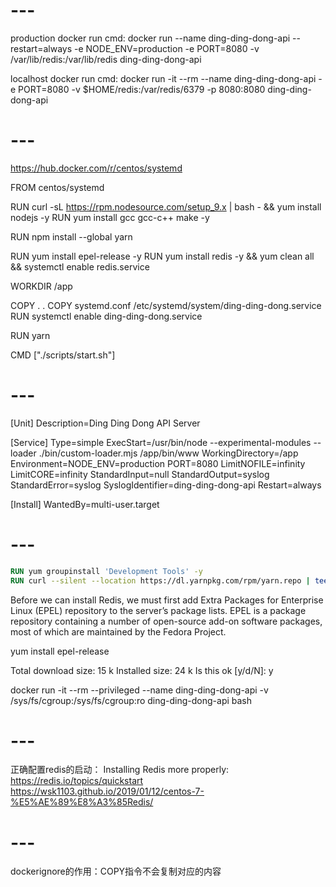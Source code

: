 # ---
production docker run cmd:
docker run --name ding-ding-dong-api --restart=always -e NODE_ENV=production -e PORT=8080 -v /var/lib/redis:/var/lib/redis ding-ding-dong-api

localhost docker run cmd:
docker run -it --rm --name ding-ding-dong-api -e PORT=8080 -v $HOME/redis:/var/redis/6379 -p 8080:8080 ding-ding-dong-api

# ---

https://hub.docker.com/r/centos/systemd

FROM centos/systemd

RUN curl -sL https://rpm.nodesource.com/setup_9.x | bash - && yum install nodejs -y
RUN yum install gcc gcc-c++ make -y

RUN npm install --global yarn

RUN yum install epel-release -y
RUN yum install redis -y && yum clean all && systemctl enable redis.service

WORKDIR /app

COPY . .
COPY systemd.conf /etc/systemd/system/ding-ding-dong.service
RUN systemctl enable ding-ding-dong.service

RUN yarn

CMD ["./scripts/start.sh"]

# ---

[Unit]
Description=Ding Ding Dong API Server

[Service]
Type=simple
ExecStart=/usr/bin/node --experimental-modules --loader ./bin/custom-loader.mjs /app/bin/www
WorkingDirectory=/app
Environment=NODE_ENV=production PORT=8080
LimitNOFILE=infinity
LimitCORE=infinity
StandardInput=null
StandardOutput=syslog
StandardError=syslog
SyslogIdentifier=ding-ding-dong-api
Restart=always

[Install]
WantedBy=multi-user.target


# ---

```dockerfile
RUN yum groupinstall 'Development Tools' -y
RUN curl --silent --location https://dl.yarnpkg.com/rpm/yarn.repo | tee /etc/yum.repos.d/yarn.repo && rpm --import https://dl.yarnpkg.com/rpm/pubkey.gpg && yum install yarn -y
```

Before we can install Redis, we must first add Extra Packages for Enterprise Linux (EPEL) repository to the server’s package lists. EPEL is a package repository containing a number of open-source add-on software packages, most of which are maintained by the Fedora Project.

yum install epel-release

Total download size: 15 k
Installed size: 24 k
Is this ok [y/d/N]: y

docker run -it --rm --privileged --name ding-ding-dong-api -v /sys/fs/cgroup:/sys/fs/cgroup:ro ding-ding-dong-api bash

# ---

正确配置redis的启动：
Installing Redis more properly:
https://redis.io/topics/quickstart
https://wsk1103.github.io/2019/01/12/centos-7-%E5%AE%89%E8%A3%85Redis/

# ---
dockerignore的作用：COPY指令不会复制对应的内容
